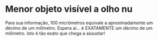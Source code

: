 # Menor objeto visível a olho nu

Para sua informação, 100 micrômetros equivale a aproximadamente um décimo de um
milímetro. Espera aí... é EXATAMENTE um décimo de um milímetro. Isto é tão exato
que chega a assustar!

